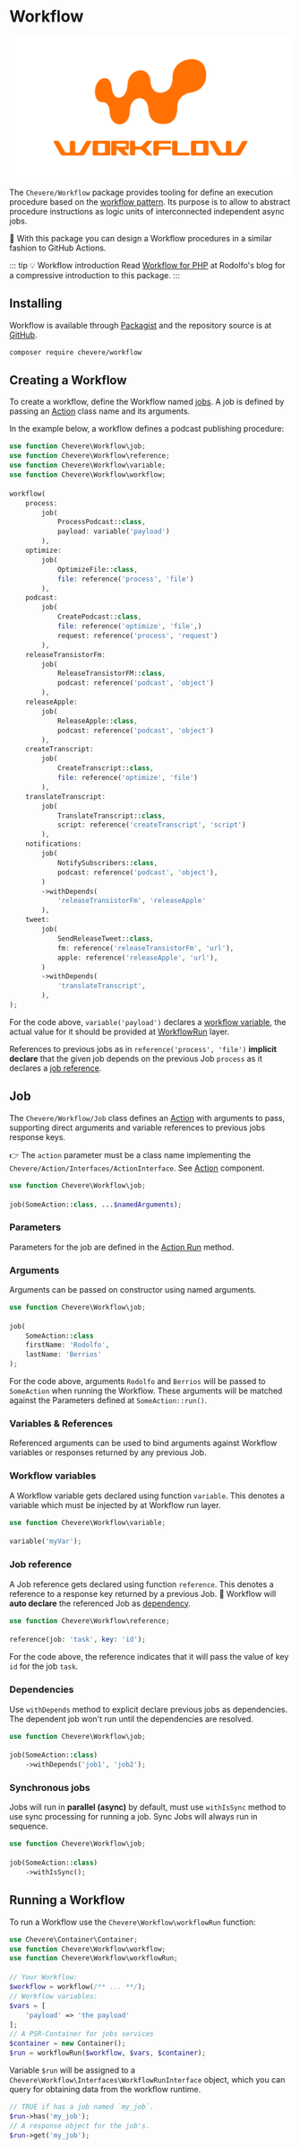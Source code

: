 # Workflow

![Workflow](../src/packages/workflow/workflow-logo.svg)

The `Chevere/Workflow` package provides tooling for define an execution procedure based on the [workflow pattern](https://en.wikipedia.org/wiki/Workflow_pattern). Its purpose is to allow to abstract procedure instructions as logic units of interconnected independent async jobs.

👏 With this package you can design a Workflow procedures in a similar fashion to GitHub Actions.

::: tip 💡 Workflow introduction
 Read [Workflow for PHP](https://rodolfoberrios.com/2022/04/09/workflow-php/) at Rodolfo's blog for a compressive introduction to this package.
:::

## Installing

Workflow is available through [Packagist](https://packagist.org/packages/chevere/workflow) and the repository source is at [GitHub](https://github.com/chevere/workflow).

```sh
composer require chevere/workflow
```

## Creating a Workflow

To create a workflow, define the Workflow named [jobs](#job). A job is defined by passing an [Action](../library/action.md) class name and its arguments.

In the example below, a workflow defines a podcast publishing procedure:

```php
use function Chevere\Workflow\job;
use function Chevere\Workflow\reference;
use function Chevere\Workflow\variable;
use function Chevere\Workflow\workflow;

workflow(
    process:
        job(
            ProcessPodcast::class,
            payload: variable('payload')
        ),
    optimize:
        job(
            OptimizeFile::class,
            file: reference('process', 'file')
        ),
    podcast:
        job(
            CreatePodcast::class,
            file: reference('optimize', 'file',)
            request: reference('process', 'request')
        ),
    releaseTransistorFm:
        job(
            ReleaseTransistorFM::class,
            podcast: reference('podcast', 'object')
        ),
    releaseApple:
        job(
            ReleaseApple::class,
            podcast: reference('podcast', 'object')
        ),
    createTranscript:
        job(
            CreateTranscript::class,
            file: reference('optimize', 'file')
        ),
    translateTranscript:
        job(
            TranslateTranscript::class,
            script: reference('createTranscript', 'script')
        ),
    notifications:
        job(
            NotifySubscribers::class,
            podcast: reference('podcast', 'object'),
        )
        ->withDepends(
            'releaseTransistorFm', 'releaseApple'
        ),
    tweet:
        job(
            SendReleaseTweet::class,
            fm: reference('releaseTransistorFm', 'url'),
            apple: reference('releaseApple', 'url'),
        )
        ->withDepends(
            'translateTranscript',
        ),
);
```

For the code above, `variable('payload')` declares a [workflow variable](#variables), the actual value for it should be provided at [WorkflowRun](#running-a-workflow) layer.

References to previous jobs as in `reference('process', 'file')` **implicit declare** that the given job depends on the previous Job `process` as it declares a [job reference](#job-reference).

## Job

The `Chevere/Workflow/Job` class defines an [Action](../library/action.md) with arguments to pass, supporting direct arguments and variable references to previous jobs response keys.

👉 The `action` parameter must be a class name implementing the `Chevere/Action/Interfaces/ActionInterface`. See [Action](../library/action.md) component.

```php
use function Chevere\Workflow\job;

job(SomeAction::class, ...$namedArguments);
```

### Parameters

Parameters for the job are defined in the [Action Run](../library/action.md#run) method.

### Arguments

Arguments can be passed on constructor using named arguments.

```php
use function Chevere\Workflow\job;

job(
    SomeAction::class
    firstName: 'Rodolfo',
    lastName: 'Berrios'
);
```

For the code above, arguments `Rodolfo` and `Berrios` will be passed to `SomeAction` when running the Workflow. These arguments will be matched against the Parameters defined at `SomeAction::run()`.

### Variables & References

Referenced arguments can be used to bind arguments against Workflow variables or responses returned by any previous Job.

### Workflow variables

A Workflow variable gets declared using function `variable`. This denotes a variable which must be injected by at Workflow run layer.

```php
use function Chevere\Workflow\variable;

variable('myVar');
```

### Job reference

A Job reference gets declared using function `reference`. This denotes a reference to a response key returned by a previous Job. 🦄 Workflow will **auto declare** the referenced Job as [dependency](#dependencies).

```php
use function Chevere\Workflow\reference;

reference(job: 'task', key: 'id');
```

For the code above, the reference indicates that it will pass the value of key `id` for the job `task`.

### Dependencies

Use `withDepends` method to explicit declare previous jobs as dependencies. The dependent job won't run until the dependencies are resolved.

```php
use function Chevere\Workflow\job;

job(SomeAction::class)
    ->withDepends('job1', 'job2');
```

### Synchronous jobs

Jobs will run in **parallel (async)** by default, must use `withIsSync` method to use sync processing for running a job. Sync Jobs will always run in sequence.

```php
use function Chevere\Workflow\job;

job(SomeAction::class)
    ->withIsSync();
```

## Running a Workflow

To run a Workflow use the `Chevere\Workflow\workflowRun` function:

```php
use Chevere\Container\Container;
use function Chevere\Workflow\workflow;
use function Chevere\Workflow\workflowRun;

// Your Workflow:
$workflow = workflow(/** ... **/);
// Workflow variables:
$vars = [
    'payload' => 'the payload'
];
// A PSR-Container for jobs services
$container = new Container();
$run = workflowRun($workflow, $vars, $container);
```

Variable `$run` will be assigned to a `Chevere\Workflow\Interfaces\WorkflowRunInterface` object, which you can query for obtaining data from the workflow runtime.

```php
// TRUE if has a job named `my_job`.
$run->has('my_job');
// A response object for the job's.
$run->get('my_job');
```
